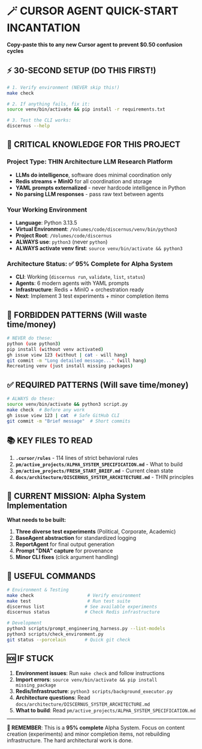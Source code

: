# 🪄 CURSOR AGENT QUICK-START INCANTATION
**Copy-paste this to any new Cursor agent to prevent $0.50 confusion cycles**

## ⚡ 30-SECOND SETUP (DO THIS FIRST!)
```bash
# 1. Verify environment (NEVER skip this!)
make check

# 2. If anything fails, fix it:
source venv/bin/activate && pip install -r requirements.txt

# 3. Test the CLI works:
discernus --help
```

## 🧠 CRITICAL KNOWLEDGE FOR THIS PROJECT

### **Project Type**: THIN Architecture LLM Research Platform
- **LLMs do intelligence**, software does minimal coordination only
- **Redis streams + MinIO** for all coordination and storage  
- **YAML prompts externalized** - never hardcode intelligence in Python
- **No parsing LLM responses** - pass raw text between agents

### **Your Working Environment**
- **Language**: Python 3.13.5
- **Virtual Environment**: `/Volumes/code/discernus/venv/bin/python3` 
- **Project Root**: `/Volumes/code/discernus`
- **ALWAYS use**: `python3` (never `python`)
- **ALWAYS activate venv first**: `source venv/bin/activate && python3`

### **Architecture Status**: ✅ 95% Complete for Alpha System
- **CLI**: Working (`discernus run`, `validate`, `list`, `status`)
- **Agents**: 6 modern agents with YAML prompts  
- **Infrastructure**: Redis + MinIO + orchestration ready
- **Next**: Implement 3 test experiments + minor completion items

## 🚫 FORBIDDEN PATTERNS (Will waste time/money)
```bash
# NEVER do these:
python (use python3)
pip install (without venv activated)
gh issue view 123 (without | cat - will hang)
git commit -m "Long detailed message..." (will hang)
Recreating venv (just install missing packages)
```

## ✅ REQUIRED PATTERNS (Will save time/money)
```bash
# ALWAYS do these:
source venv/bin/activate && python3 script.py
make check  # Before any work
gh issue view 123 | cat  # Safe GitHub CLI
git commit -m "Brief message"  # Short commits
```

## 📚 KEY FILES TO READ
1. **`.cursor/rules`** - 114 lines of strict behavioral rules
2. **`pm/active_projects/ALPHA_SYSTEM_SPECIFICATION.md`** - What to build
3. **`pm/active_projects/FRESH_START_BRIEF.md`** - Current clean state
4. **`docs/architecture/DISCERNUS_SYSTEM_ARCHITECTURE.md`** - THIN principles

## 🎯 CURRENT MISSION: Alpha System Implementation
**What needs to be built:**
1. **Three diverse test experiments** (Political, Corporate, Academic)
2. **BaseAgent abstraction** for standardized logging  
3. **ReportAgent** for final output generation
4. **Prompt "DNA" capture** for provenance
5. **Minor CLI fixes** (click argument handling)

## 🔧 USEFUL COMMANDS
```bash
# Environment & Testing
make check                    # Verify environment
make test                     # Run test suite
discernus list               # See available experiments  
discernus status             # Check Redis infrastructure

# Development
python3 scripts/prompt_engineering_harness.py --list-models
python3 scripts/check_environment.py
git status --porcelain       # Quick git check
```

## 🆘 IF STUCK
1. **Environment issues**: Run `make check` and follow instructions
2. **Import errors**: `source venv/bin/activate && pip install missing_package`
3. **Redis/Infrastructure**: `python3 scripts/background_executor.py`
4. **Architecture questions**: Read `docs/architecture/DISCERNUS_SYSTEM_ARCHITECTURE.md`
5. **What to build**: Read `pm/active_projects/ALPHA_SYSTEM_SPECIFICATION.md`

---
**🎯 REMEMBER**: This is a **95% complete** Alpha System. Focus on content creation (experiments) and minor completion items, not rebuilding infrastructure. The hard architectural work is done. 